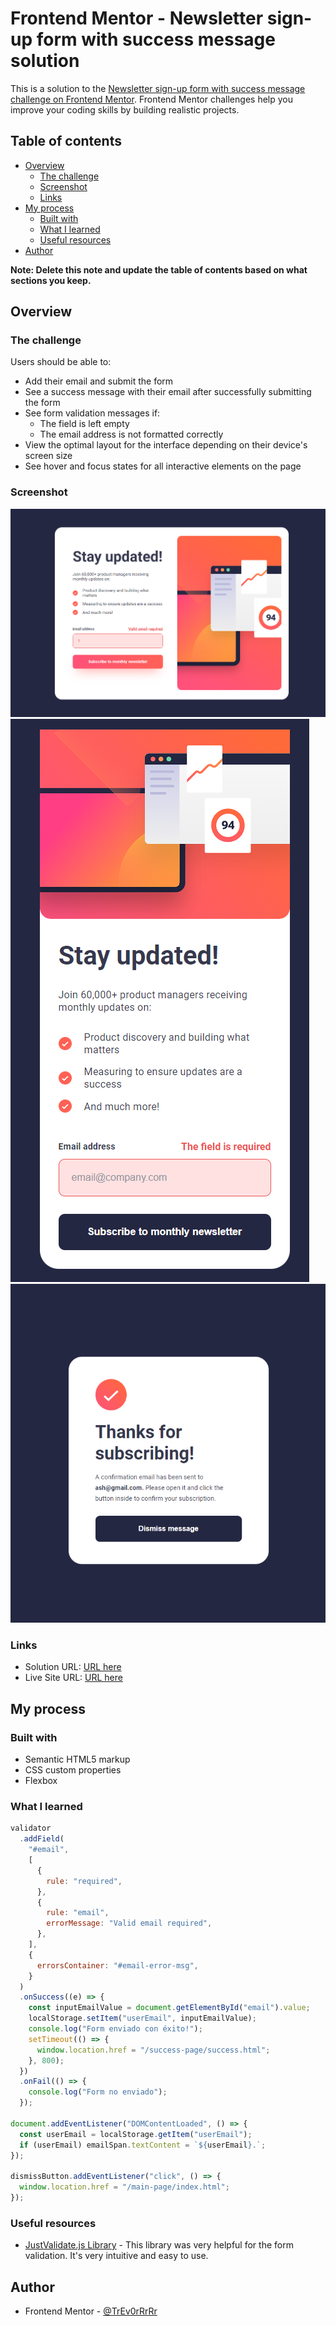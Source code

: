 # Frontend Mentor - Newsletter sign-up form with success message solution

This is a solution to the [Newsletter sign-up form with success message challenge on Frontend Mentor](https://www.frontendmentor.io/challenges/newsletter-signup-form-with-success-message-3FC1AZbNrv). Frontend Mentor challenges help you improve your coding skills by building realistic projects.

## Table of contents

- [Overview](#overview)
  - [The challenge](#the-challenge)
  - [Screenshot](#screenshot)
  - [Links](#links)
- [My process](#my-process)
  - [Built with](#built-with)
  - [What I learned](#what-i-learned)
  - [Useful resources](#useful-resources)
- [Author](#author)

**Note: Delete this note and update the table of contents based on what sections you keep.**

## Overview

### The challenge

Users should be able to:

- Add their email and submit the form
- See a success message with their email after successfully submitting the form
- See form validation messages if:
  - The field is left empty
  - The email address is not formatted correctly
- View the optimal layout for the interface depending on their device's screen size
- See hover and focus states for all interactive elements on the page

### Screenshot

![](/desk-main.png)
![](/mobile-main.png)
![](/success.png)

### Links

- Solution URL: [URL here](https://your-solution-url.com)
- Live Site URL: [URL here](https://your-live-site-url.com)

## My process

### Built with

- Semantic HTML5 markup
- CSS custom properties
- Flexbox

### What I learned

```js
validator
  .addField(
    "#email",
    [
      {
        rule: "required",
      },
      {
        rule: "email",
        errorMessage: "Valid email required",
      },
    ],
    {
      errorsContainer: "#email-error-msg",
    }
  )
  .onSuccess((e) => {
    const inputEmailValue = document.getElementById("email").value;
    localStorage.setItem("userEmail", inputEmailValue);
    console.log("Form enviado con éxito!");
    setTimeout(() => {
      window.location.href = "/success-page/success.html";
    }, 800);
  })
  .onFail(() => {
    console.log("Form no enviado");
  });

document.addEventListener("DOMContentLoaded", () => {
  const userEmail = localStorage.getItem("userEmail");
  if (userEmail) emailSpan.textContent = `${userEmail}.`;
});

dismissButton.addEventListener("click", () => {
  window.location.href = "/main-page/index.html";
});
```

### Useful resources

- [JustValidate.js Library](https://just-validate.dev/docs/intro) - This library was very helpful for the form validation. It's very intuitive and easy to use.

## Author

- Frontend Mentor - [@TrEv0rRrRr](https://www.frontendmentor.io/profile/TrEv0rRrRr)
